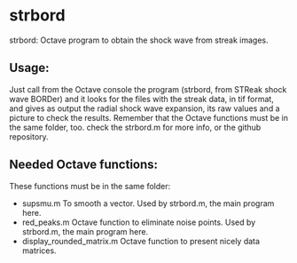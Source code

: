 # strbord
strbord: Octave program to obtain the shock wave from streak images.

## Usage:
Just call from the Octave console the program (strbord, from STReak shock wave BORDer) and it looks for the files with the streak data, in tif format, and gives as output the radial shock wave expansion, its raw values and a picture to check the results. Remember that the Octave functions must be in the same folder, too. check the strbord.m for more info, or the github repository.

## Needed Octave functions:

These functions must be in the same folder:

- supsmu.m  To smooth a vector. Used by strbord.m, the main program here.
- red_peaks.m	Octave function to eliminate noise points. Used by strbord.m, the main program here.
- display_rounded_matrix.m Octave function to present nicely data matrices.

